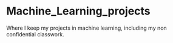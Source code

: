 # Machine_Learning_projects
Where I keep my projects in machine learning, including my non confidential classwork.
